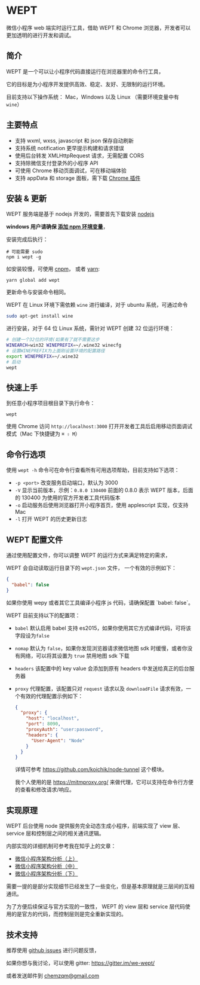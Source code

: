 # WEPT

微信小程序 web 端实时运行工具，借助 WEPT 和 Chrome
浏览器，开发者可以更加透明的进行开发和调试。

## 简介

WEPT 是一个可以让小程序代码直接运行在浏览器里的命令行工具，

它的目标是为小程序开发提供高效、稳定、友好、无限制的运行环境。

目前支持以下操作系统： Mac，Windows 以及 Linux （需要环境变量中有 `wine`）

## 主要特点

* 支持 wxml, wxss, javascript 和 json 保存自动刷新
* 支持系统 notification 更早提示构建和请求错误
* 使用后台转发 XMLHttpRequest 请求，无需配置 CORS
* 支持除微信支付登录外的小程序 API
* 可使用 Chrome 移动页面调试，可在移动端体验
* 支持 appData 和 storage 面板，需下载 [Chrome 插件](https://chrome.google.com/webstore/detail/wechat-devtools-extension/cmpjfobofbhbghjodehbohchlghacmll)

## 安装 & 更新

WEPT 服务端是基于 nodejs 开发的，需要首先下载安装 [nodejs](https://nodejs.org)

__windows 用户请确保 [添加 npm 环境变量](http://jingyan.baidu.com/article/2d5afd69e243cc85a2e28efa.html)__，

安装完成后执行：

    # 可能需要 sudo
    npm i wept -g

如安装较慢，可使用 [cnpm](http://npm.taobao.org/)， 或者 [yarn](https://github.com/yarnpkg/yarn):

    yarn global add wept

更新命令与安装命令相同。

WEPT 在 Linux 环境下需依赖 `wine` 进行编译，对于 ubuntu 系统，可通过命令

``` sh
sudo apt-get install wine
```

进行安装，对于 64 位 Linux 系统，需针对 WEPT 创建 32 位运行环境：

``` bash
# 创建一个32位的环境(如果有了就不需要这步
WINEARCH=win32 WINEPREFIX=~/.wine32 winecfg
# 设置WINEPREFIX为上面刚设置环境的配置路径
export WINEPREFIX=~/.wine32 
# 启动
wept
```

## 快速上手

到任意小程序项目根目录下执行命令：

    wept

使用 Chrome 访问 `http://localhost:3000` 打开开发者工具后启用移动页面调试模式（Mac 下快捷键为 `⌘ ⇧ M`）

## 命令行选项

使用 `wept -h` 命令可在命令行查看所有可用选项帮助，目前支持如下选项：

* `-p <port>` 改变服务启动端口，默认为 3000
* `-V` 显示当前版本，示例：`0.8.0 130400` 前面的 0.8.0 表示 WEPT 版本，后面的
  130400 为使用的官方开发者工具代码版本
* `-o` 启动服务后使用浏览器打开小程序首页，使用 applescript 实现，仅支持 Mac
* `-l` 打开 WEPT 的历史更新日志


## WEPT 配置文件

通过使用配置文件，你可以调整 WEPT 的运行方式来满足特定的需求，

WEPT 会自动读取运行目录下的 `wept.json` 文件， 一个有效的示例如下：

``` json
{
  "babel": false
}
```

<p class="warning">
如果你使用 wepy 或者其它工具编译小程序 js 代码，请确保配置 `babel: false`。
</p>

WEPT 目前支持以下的配置项：

* `babel` 默认启用 babel 支持 es2015，如果你使用其它方式编译代码，可将该字段设为`false`
* `nomap` 默认为 `false`，如果你发现浏览器请求微信地图 sdk
  时缓慢，或者你没有网络，可以将其设置为 `true` 禁用地图 sdk 下载
* `headers`  该配置中的 key value 会添加到原有 headers 中发送给真正的后台服务器
* `proxy` 代理配置，该配置只对 `request` 请求以及 `downloadFile`
  请求有效，一个有效的代理配置示例如下：

    ``` json
    {
      "proxy": {
        "host": "localhost",
        "port": 8090,
        "proxyAuth": "user:password",
        "headers": {
          "User-Agent": "Node"
        }
      }
    }
    ```

  详情可参考 https://github.com/koichik/node-tunnel 这个模块。

  我个人使用的是  https://mitmproxy.org/
  来做代理，它可以支持在命令行方便的查看和修改请求/响应。

## 实现原理

WEPT 后台使用 node 提供服务完全动态生成小程序，前端实现了 view 层、service 层和控制层之间的相关通讯逻辑。

内部实现的详细机制可参考我在知乎上的文章：

* [微信小程序架构分析（上）](https://zhuanlan.zhihu.com/p/22754296)
* [微信小程序架构分析（中）](https://zhuanlan.zhihu.com/p/22765476)
* [微信小程序架构分析（下）](https://zhuanlan.zhihu.com/p/22932309)

需要一提的是部分实现细节已经发生了一些变化，但是基本原理就是三层间的互相通讯。

为了方便后续保证与官方实现的一致性， WEPT 的 view 层和 service
层代码使用的是官方的代码，而控制层则是完全重新实现的。

## 技术支持

推荐使用 [github issues](https://github.com/chemzqm/wept/issues) 进行问题反馈，

如果你想与我讨论，可以使用 gitter: https://gitter.im/we-wept/

或者发送邮件到 <a href="mailto:chemzqm@gmail.com">chemzqm@gmail.com</a>
